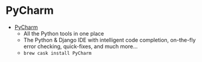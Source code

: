 # PyCharm
- [PyCharm](https://www.jetbrains.com/pycharm/)
  -   All the Python tools  in one place
  - The Python & Django IDE with intelligent code completion, on-the-fly error checking, quick-fixes, and much more...
  - `brew cask install PyCharm`
